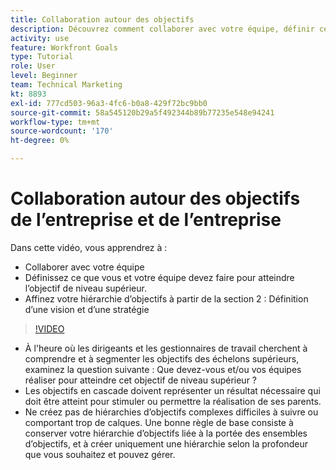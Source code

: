 ```yaml
---
title: Collaboration autour des objectifs
description: Découvrez comment collaborer avec votre équipe, définir ce que vous et votre équipe devez faire pour atteindre l’objectif de niveau supérieur et affiner votre hiérarchie d’objectifs.
activity: use
feature: Workfront Goals
type: Tutorial
role: User
level: Beginner
team: Technical Marketing
kt: 8893
exl-id: 777cd503-96a3-4fc6-b0a8-429f72bc9bb0
source-git-commit: 58a545120b29a5f492344b89b77235e548e94241
workflow-type: tm+mt
source-wordcount: '170'
ht-degree: 0%

---
```


# Collaboration autour des objectifs de l’entreprise et de l’entreprise

Dans cette vidéo, vous apprendrez à :

* Collaborer avec votre équipe
* Définissez ce que vous et votre équipe devez faire pour atteindre l’objectif de niveau supérieur.
* Affinez votre hiérarchie d’objectifs à partir de la section 2 : Définition d’une vision et d’une stratégie

>[!VIDEO](https://video.tv.adobe.com/v/335187/?quality=12)

<!--
Pro-tips graphic
-->

* À l&#39;heure où les dirigeants et les gestionnaires de travail cherchent à comprendre et à segmenter les objectifs des échelons supérieurs, examinez la question suivante : Que devez-vous et/ou vos équipes réaliser pour atteindre cet objectif de niveau supérieur ?
* Les objectifs en cascade doivent représenter un résultat nécessaire qui doit être atteint pour stimuler ou permettre la réalisation de ses parents.
* Ne créez pas de hiérarchies d’objectifs complexes difficiles à suivre ou comportant trop de calques. Une bonne règle de base consiste à conserver votre hiérarchie d’objectifs liée à la portée des ensembles d’objectifs, et à créer uniquement une hiérarchie selon la profondeur que vous souhaitez et pouvez gérer.
